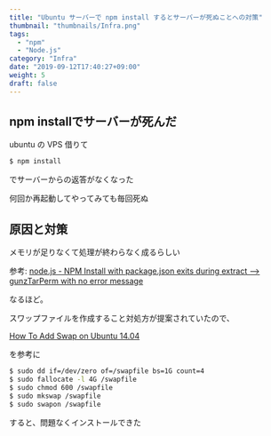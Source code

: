 ```yaml
---
title: "Ubuntu サーバーで npm install するとサーバーが死ぬことへの対策"
thumbnail: "thumbnails/Infra.png"
tags:
  - "npm"
  - "Node.js"
category: "Infra"
date: "2019-09-12T17:40:27+09:00"
weight: 5
draft: false
---
```


## npm installでサーバーが死んだ

ubuntu の VPS 借りて

``` bash
$ npm install
```

でサーバーからの返答がなくなった

何回か再起動してやってみても毎回死ぬ

## 原因と対策

メモリが足りなくて処理が終わらなく成るらしい

参考: [node.js - NPM Install with package.json exits during extract --> gunzTarPerm with no error message](https://www.oipapio.com/question-7118750)

なるほど。

スワップファイルを作成すること対処方が提案されていたので、

[How To Add Swap on Ubuntu 14.04](https://www.digitalocean.com/community/tutorials/how-to-add-swap-on-ubuntu-14-04)

を参考に

``` bash
$ sudo dd if=/dev/zero of=/swapfile bs=1G count=4
$ sudo fallocate -l 4G /swapfile
$ sudo chmod 600 /swapfile
$ sudo mkswap /swapfile
$ sudo swapon /swapfile
```

すると、問題なくインストールできた
